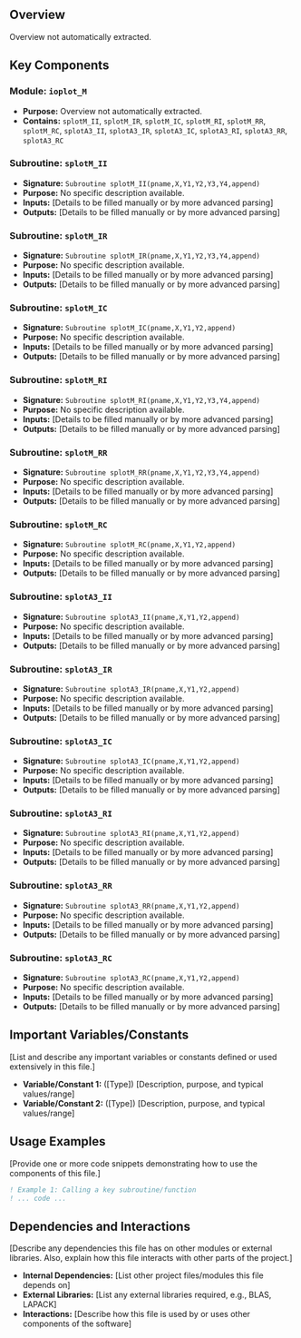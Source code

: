 ## Overview

Overview not automatically extracted.

## Key Components

### Module: `ioplot_M`
- **Purpose:** Overview not automatically extracted.
- **Contains:** `splotM_II`, `splotM_IR`, `splotM_IC`, `splotM_RI`, `splotM_RR`, `splotM_RC`, `splotA3_II`, `splotA3_IR`, `splotA3_IC`, `splotA3_RI`, `splotA3_RR`, `splotA3_RC`

### Subroutine: `splotM_II`
- **Signature:** `Subroutine splotM_II(pname,X,Y1,Y2,Y3,Y4,append)`
- **Purpose:** No specific description available.
- **Inputs:** [Details to be filled manually or by more advanced parsing]
- **Outputs:** [Details to be filled manually or by more advanced parsing]

### Subroutine: `splotM_IR`
- **Signature:** `Subroutine splotM_IR(pname,X,Y1,Y2,Y3,Y4,append)`
- **Purpose:** No specific description available.
- **Inputs:** [Details to be filled manually or by more advanced parsing]
- **Outputs:** [Details to be filled manually or by more advanced parsing]

### Subroutine: `splotM_IC`
- **Signature:** `Subroutine splotM_IC(pname,X,Y1,Y2,append)`
- **Purpose:** No specific description available.
- **Inputs:** [Details to be filled manually or by more advanced parsing]
- **Outputs:** [Details to be filled manually or by more advanced parsing]

### Subroutine: `splotM_RI`
- **Signature:** `Subroutine splotM_RI(pname,X,Y1,Y2,Y3,Y4,append)`
- **Purpose:** No specific description available.
- **Inputs:** [Details to be filled manually or by more advanced parsing]
- **Outputs:** [Details to be filled manually or by more advanced parsing]

### Subroutine: `splotM_RR`
- **Signature:** `Subroutine splotM_RR(pname,X,Y1,Y2,Y3,Y4,append)`
- **Purpose:** No specific description available.
- **Inputs:** [Details to be filled manually or by more advanced parsing]
- **Outputs:** [Details to be filled manually or by more advanced parsing]

### Subroutine: `splotM_RC`
- **Signature:** `Subroutine splotM_RC(pname,X,Y1,Y2,append)`
- **Purpose:** No specific description available.
- **Inputs:** [Details to be filled manually or by more advanced parsing]
- **Outputs:** [Details to be filled manually or by more advanced parsing]

### Subroutine: `splotA3_II`
- **Signature:** `Subroutine splotA3_II(pname,X,Y1,Y2,append)`
- **Purpose:** No specific description available.
- **Inputs:** [Details to be filled manually or by more advanced parsing]
- **Outputs:** [Details to be filled manually or by more advanced parsing]

### Subroutine: `splotA3_IR`
- **Signature:** `Subroutine splotA3_IR(pname,X,Y1,Y2,append)`
- **Purpose:** No specific description available.
- **Inputs:** [Details to be filled manually or by more advanced parsing]
- **Outputs:** [Details to be filled manually or by more advanced parsing]

### Subroutine: `splotA3_IC`
- **Signature:** `Subroutine splotA3_IC(pname,X,Y1,Y2,append)`
- **Purpose:** No specific description available.
- **Inputs:** [Details to be filled manually or by more advanced parsing]
- **Outputs:** [Details to be filled manually or by more advanced parsing]

### Subroutine: `splotA3_RI`
- **Signature:** `Subroutine splotA3_RI(pname,X,Y1,Y2,append)`
- **Purpose:** No specific description available.
- **Inputs:** [Details to be filled manually or by more advanced parsing]
- **Outputs:** [Details to be filled manually or by more advanced parsing]

### Subroutine: `splotA3_RR`
- **Signature:** `Subroutine splotA3_RR(pname,X,Y1,Y2,append)`
- **Purpose:** No specific description available.
- **Inputs:** [Details to be filled manually or by more advanced parsing]
- **Outputs:** [Details to be filled manually or by more advanced parsing]

### Subroutine: `splotA3_RC`
- **Signature:** `Subroutine splotA3_RC(pname,X,Y1,Y2,append)`
- **Purpose:** No specific description available.
- **Inputs:** [Details to be filled manually or by more advanced parsing]
- **Outputs:** [Details to be filled manually or by more advanced parsing]

## Important Variables/Constants

[List and describe any important variables or constants defined or used extensively in this file.]

- **Variable/Constant 1:** ([Type]) [Description, purpose, and typical values/range]
- **Variable/Constant 2:** ([Type]) [Description, purpose, and typical values/range]

## Usage Examples

[Provide one or more code snippets demonstrating how to use the components of this file.]

```fortran
! Example 1: Calling a key subroutine/function
! ... code ...
```

## Dependencies and Interactions

[Describe any dependencies this file has on other modules or external libraries. Also, explain how this file interacts with other parts of the project.]

- **Internal Dependencies:** [List other project files/modules this file depends on]
- **External Libraries:** [List any external libraries required, e.g., BLAS, LAPACK]
- **Interactions:** [Describe how this file is used by or uses other components of the software]
